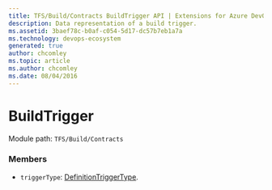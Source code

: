 ```yaml
---
title: TFS/Build/Contracts BuildTrigger API | Extensions for Azure DevOps Services
description: Data representation of a build trigger.
ms.assetid: 3baef78c-b0af-c054-5d17-dc57b7eb1a7a
ms.technology: devops-ecosystem
generated: true
author: chcomley
ms.topic: article
ms.author: chcomley
ms.date: 08/04/2016
---
```


# BuildTrigger

Module path: `TFS/Build/Contracts`

### Members

- `triggerType`: [DefinitionTriggerType](./DefinitionTriggerType.md).
